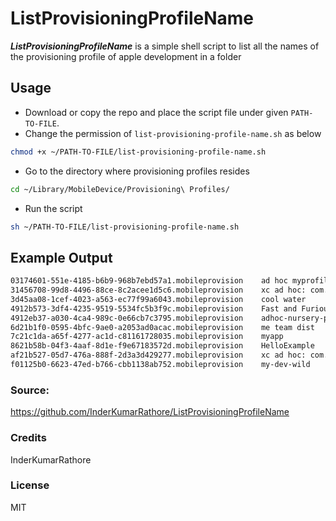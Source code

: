 # ListProvisioningProfileName

***ListProvisioningProfileName*** is a simple shell script to list all the names of the provisioning profile of apple development in a folder

## Usage
- Download or copy the repo and place the script file under given `PATH-TO-FILE`.
- Change the permission of `list-provisioning-profile-name.sh` as below

```sh
chmod +x ~/PATH-TO-FILE/list-provisioning-profile-name.sh
```
- Go to the directory where provisioning profiles resides

```sh
cd ~/Library/MobileDevice/Provisioning\ Profiles/
```
- Run the script

```sh
sh ~/PATH-TO-FILE/list-provisioning-profile-name.sh
```

## Example Output
```sh
03174601-551e-4185-b6b9-968b7ebd57a1.mobileprovision	ad hoc myprofile
31456708-99d8-4496-88ce-8c2acee1d5c6.mobileprovision	xc ad hoc: com.abc.ios.*
3d45aa08-1cef-4023-a563-ec77f99a6043.mobileprovision	cool water
4912b573-3df4-4235-9519-5534fc5b3f9c.mobileprovision	Fast and Furious
4912eb37-a030-4ca4-989c-0e66cb7c3795.mobileprovision	adhoc-nursery-poems
6d21b1f0-0595-4bfc-9ae0-a2053ad0acac.mobileprovision	me team dist
7c21c1da-a65f-4277-ac1d-c81161728035.mobileprovision	myapp
8621b58b-04f3-4aaf-8d1e-f9e67183572d.mobileprovision	HelloExample
af21b527-05d7-476a-888f-2d3a3d429277.mobileprovision	xc ad hoc: com.abc.ios.name
f01125b0-6623-47ed-b766-cbb1138ab752.mobileprovision	my-dev-wild
```

### Source: 
https://github.com/InderKumarRathore/ListProvisioningProfileName

### Credits
InderKumarRathore

### License
MIT
